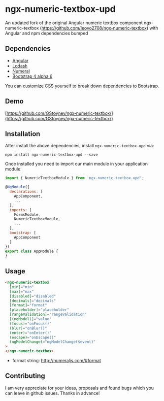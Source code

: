 # ngx-numeric-textbox-upd

An updated fork of the original Angular numeric textbox component ngx-numeric-textbox (https://github.com/leovo2708/ngx-numeric-textbox) with Angular and npm dependencies bumped

## Dependencies

- [Angular](https://angular.io)
- [Lodash](https://lodash.com)
- [Numeral](http://numeraljs.com)
- [Bootstrap 4 alpha 6](https://v4-alpha.getbootstrap.com)

You can customize CSS yourself to break down dependencies to Bootstrap.

## Demo

[https://github.com/GStoynev/ngx-numeric-textbox/](https://github.com/GStoynev/ngx-numeric-textbox/)

## Installation

After install the above dependencies, install `ngx-numeric-textbox-upd` via:

```shell
npm install ngx-numeric-textbox-upd --save
```

Once installed you need to import our main module in your application module:

```js
import { NumericTextboxModule } from 'ngx-numeric-textbox-upd';

@NgModule({
  declarations: [
    AppComponent,
    ...
  ],
  imports: [
    FormsModule,
    NumericTextboxModule,
    ...
  ],
  bootstrap: [
    AppComponent
  ]
})
export class AppModule {
}
```

## Usage

```html
<ngx-numeric-textbox
  [min]="min"
  [max]="max"
  [disabled]="disabled"
  [decimals]="decimals"
  [format]="format"
  [placeholder]="placeholder"
  [rangeValidation]="rangeValidation"
  [(ngModel)]="value"
  (focus)="onFocus()"
  (blur)="onBlur()"
  (enter)="onEnter()"
  (escape)="onEscape()"
  (ngModelChange)="ngModelChange($event)"
>
</ngx-numeric-textbox>
```

- format string: http://numeraljs.com/#format

## Contributing

I am very appreciate for your ideas, proposals and found bugs which you can leave in github issues. Thanks in advance!
